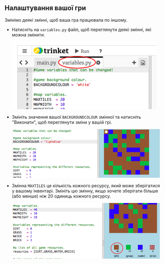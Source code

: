 ## Налаштування вашої гри

Змінімо деякі змінні, щоб ваша гра працювала по іншому.

+ Натисніть на `variables.py` файл, щоб переглянути деякі змінні, які можна змінити.
    
    ![скріншот](images/craft-variables.png)

+ Змініть значення вашої `BACKGROUNDCOLOUR` змінної та натисніть "Виконати", щоб переглянути зміни у вашій грі.
    
    ![знімок екрану](images/craft-background.png)

+ Змінна `MAXTILES` це кількість кожного ресурсу, який може зберігатися у вашому інвентарі. Змініть цю змінну, якщо хочете зберігати більше (або менше) ніж 20 одиниць кожного ресурсу.
    
    ![скріншот](images/craft-maxtiles.png)